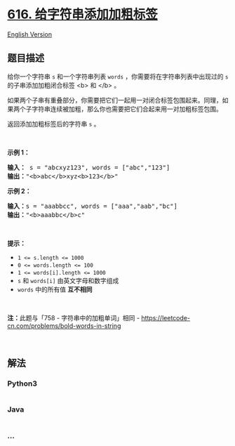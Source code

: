 # [616. 给字符串添加加粗标签](https://leetcode-cn.com/problems/add-bold-tag-in-string)

[English Version](/solution/0600-0699/0616.Add%20Bold%20Tag%20in%20String/README_EN.md)

## 题目描述

<!-- 这里写题目描述 -->

<p>给你一个字符串 <code>s</code> 和一个字符串列表 <code>words</code> ，你需要将在字符串列表中出现过的 <code>s</code> 的子串添加加粗闭合标签 &lt;b&gt; 和 &lt;/b&gt; 。</p>

<p>如果两个子串有重叠部分，你需要把它们一起用一对闭合标签包围起来。同理，如果两个子字符串连续被加粗，那么你也需要把它们合起来用一对加粗标签包围。</p>

<p>返回添加加粗标签后的字符串 <code>s</code> 。</p>

<p> </p>

<p><strong>示例 1：</strong></p>

<pre>
<strong>输入：</strong> s = "abcxyz123", words = ["abc","123"]
<strong>输出：</strong>"&lt;b&gt;abc&lt;/b&gt;xyz&lt;b&gt;123&lt;/b&gt;"
</pre>

<p><strong>示例 2：</strong></p>

<pre>
<strong>输入：</strong>s = "aaabbcc", words = ["aaa","aab","bc"]
<strong>输出：</strong>"&lt;b&gt;aaabbc&lt;/b&gt;c"
</pre>

<p> </p>

<p><strong>提示：</strong></p>

<ul>
	<li><code>1 <= s.length <= 1000</code></li>
	<li><code>0 <= words.length <= 100</code></li>
	<li><code>1 <= words[i].length <= 1000</code></li>
	<li><code>s</code> 和 <code>words[i]</code> 由英文字母和数字组成</li>
	<li><code>words</code> 中的所有值 <strong>互不相同</strong></li>
</ul>

<p> </p>

<p><strong>注：</strong>此题与「758 - 字符串中的加粗单词」相同 - <a href="https://leetcode-cn.com/problems/bold-words-in-string">https://leetcode-cn.com/problems/bold-words-in-string</a></p>

<p> </p>


## 解法

<!-- 这里可写通用的实现逻辑 -->

<!-- tabs:start -->

### **Python3**

<!-- 这里可写当前语言的特殊实现逻辑 -->

```python

```

### **Java**

<!-- 这里可写当前语言的特殊实现逻辑 -->

```java

```

### **...**

```

```

<!-- tabs:end -->

